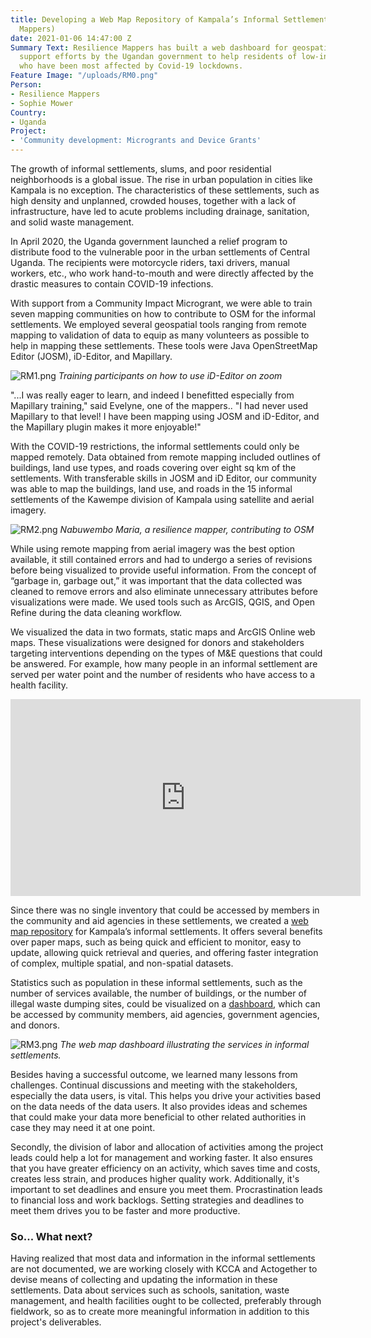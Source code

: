 ```yaml
---
title: Developing a Web Map Repository of Kampala’s Informal Settlements (by Resilience
  Mappers)
date: 2021-01-06 14:47:00 Z
Summary Text: Resilience Mappers has built a web dashboard for geospatial data to
  support efforts by the Ugandan government to help residents of low-income communities
  who have been most affected by Covid-19 lockdowns.
Feature Image: "/uploads/RM0.png"
Person:
- Resilience Mappers
- Sophie Mower
Country:
- Uganda
Project:
- 'Community development: Microgrants and Device Grants'
---
```


The growth of informal settlements, slums, and poor residential neighborhoods is a global issue. The rise in urban population in cities like Kampala is no exception. The characteristics of these settlements, such as high density and unplanned, crowded houses, together with a lack of infrastructure, have led to acute problems including drainage, sanitation, and solid waste management. 
 
In April 2020, the Uganda government launched a relief program to distribute food to the vulnerable poor in the urban settlements of Central Uganda. The recipients were motorcycle riders, taxi drivers, manual workers, etc., who work hand-to-mouth and were directly affected by the drastic measures to contain COVID-19 infections.

With support from a Community Impact Microgrant, we were able to train seven mapping communities on how to contribute to OSM for the informal settlements. We employed several geospatial tools ranging from remote mapping to validation of data to equip as many volunteers as possible to help in mapping these settlements. These tools were Java OpenStreetMap Editor (JOSM), iD-Editor, and Mapillary.

![RM1.png](/uploads/RM1.png)
*Training participants on how to use iD-Editor on zoom*

"...I was really eager to learn, and indeed I benefitted especially from Mapillary training," said Evelyne, one of the mappers.. "I had never used Mapillary to that level! I have been mapping using JOSM and iD-Editor, and the Mapillary plugin makes it more enjoyable!" 

With the COVID-19 restrictions, the informal settlements could only be mapped remotely.  Data obtained from remote mapping included outlines of buildings, land use types, and roads covering over eight sq km of the settlements. With transferable skills in JOSM and iD Editor, our community was able to map the buildings, land use, and roads in the 15 informal settlements of the Kawempe division of Kampala using satellite and aerial imagery.

![RM2.png](/uploads/RM2.png)
*Nabuwembo Maria, a resilience mapper, contributing to OSM*

While using remote mapping from aerial imagery was the best option available, it still contained errors and had to undergo a series of revisions before being visualized to provide useful information. From the concept of “garbage in, garbage out,” it was important that the data collected was cleaned to remove errors and also eliminate unnecessary attributes before visualizations were made. We used tools such as ArcGIS, QGIS, and Open Refine during the data cleaning workflow.

We visualized the data in two formats, static maps and ArcGIS Online web maps. These visualizations were designed for donors and stakeholders targeting interventions depending on the types of M&E questions that could be answered. For example, how many people in an informal settlement are served per water point and the number of residents who have access to a health facility.

<iframe width="560" height="315" src="https://www.youtube.com/embed/9dCMuVzwaAE" frameborder="0" allow="accelerometer; autoplay; clipboard-write; encrypted-media; gyroscope; picture-in-picture" allowfullscreen></iframe>

Since there was no single inventory that could be accessed by members in the community and aid agencies in these settlements, we created a [web map repository](https://africageoportal.maps.arcgis.com/apps/MapSeries/index.html?appid=f896403797534c73bbc6250a645b97a2) for Kampala’s informal settlements. It offers several benefits over paper maps, such as being quick and efficient to monitor, easy to update, allowing quick retrieval and queries, and offering faster integration of complex, multiple spatial, and non-spatial datasets.

Statistics such as population in these informal settlements, such as the number of services available, the number of buildings, or the number of illegal waste dumping sites, could be visualized on a [dashboard](https://africageoportal.maps.arcgis.com/apps/dashboards/c01c6749d7d14d98a45ba43142a33ce7), which can be accessed by community members, aid agencies, government agencies, and donors. 

![RM3.png](/uploads/RM3.png)
*The web map dashboard illustrating the services in informal settlements.*

Besides having a successful outcome, we learned many lessons from challenges. Continual discussions and meeting with the stakeholders, especially the data users, is vital. This helps you drive your activities based on the data needs of the data users. It also provides ideas and schemes that could make your data more beneficial to other related authorities in case they may need it at one point.

Secondly, the division of labor and allocation of activities among the project leads could help a lot for management and working faster. It also ensures that you have greater efficiency on an activity, which saves time and costs, creates less strain, and produces higher quality work. Additionally, it's important to set deadlines and ensure you meet them. Procrastination leads to financial loss and work backlogs. Setting strategies and deadlines to meet them drives you to be faster and more productive.

### So... What next?

Having realized that most data and information in the informal settlements are not documented, we are working closely with KCCA and Actogether to devise means of collecting and updating the information in these settlements. Data about services such as schools, sanitation, waste management, and health facilities ought to be collected, preferably through fieldwork, so as to create more meaningful information in addition to this project's deliverables.
